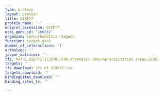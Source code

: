 ```yaml
---
type: protein
layout: protein
title: Q1XFY7
protein_name: '-'
uniprot_accession: Q1XFY7
ncbi_gene_id: '186032'
organism: Caenorhabditis elegans
function: target gene
number_of_interactions: '1'
orthologs: ''
jaspar_matrices: ''
tfs: hsf-1,G5EFT5,173078,GTRD,chromatin immunoprecipitation assay,27924024%5Buid%5D,No
targets: ''
tfs_download: tfs_of_Q1XFY7.tsv
targets_download: ''
bindingSites_download: ''
binding_sites_ls: ''

---
```

